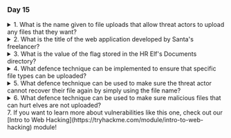 ### Day 15

<details>
<summary>1. What is the name given to file uploads that allow threat actors to upload any files that they want?</summary>

```unrestricted```
</details>
<details>
<summary>2. What is the title of the web application developed by Santa's freelancer?</summary>

```SantaSideKick2```
</details>
<details>
<summary>3. What is the value of the flag stored in the HR Elf's Documents directory?</summary>

```THM{Naughty.File.Uploads.Can.Get.You.RCE}```
</details>
<details>
<summary>4. What defence technique can be implemented to ensure that specific file types can be uploaded?</summary>

```File Extension Validation```
</details>
<details>
<summary>5. What defence technique can be used to make sure the threat actor cannot recover their file again by simply using the file name?</summary>

```File Renaming```
</details>
<details>
<summary>6. What defence technique can be used to make sure malicious files that can hurt elves are not uploaded?</summary>

```Malware Scanning```
</details>
7. If you want to learn more about vulnerabilities like this one, check out our [Intro to Web Hacking](https://tryhackme.com/module/intro-to-web-hacking) module!
